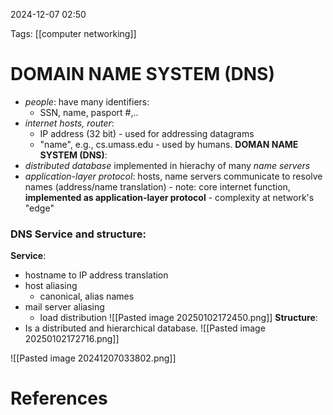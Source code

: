 2024-12-07 02:50


Tags: [[computer networking]]


# DOMAIN NAME SYSTEM (DNS)

- *people*: have many identifiers:
	- SSN, name, pasport #,..
- *internet hosts, router*:
	- IP address (32 bit) - used for addressing datagrams
	- "name", e.g., cs.umass.edu - used by humans.
**DOMAN NAME SYSTEM (DNS)**: 
- *distributed database* implemented in hierachy of many *name servers*
- *application-layer protocol*: hosts, name servers communicate to resolve names (address/name translation)
		- note: core internet function, **implemented as application-layer protocol**
		- complexity at network's "edge"
### DNS Service and structure:
**Service**:
- hostname to IP address translation
- host aliasing
	- canonical, alias names
- mail server aliasing
	- load distribution 
	![[Pasted image 20250102172450.png]]
**Structure**:
- Is a distributed and hierarchical database.
![[Pasted image 20250102172716.png]]


![[Pasted image 20241207033802.png]] 
# References
